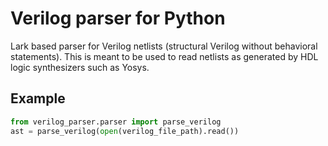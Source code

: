 # Verilog parser for Python
Lark based parser for Verilog netlists (structural Verilog without behavioral statements).
This is meant to be used to read netlists as generated by HDL logic synthesizers such as Yosys.

## Example
```python
from verilog_parser.parser import parse_verilog
ast = parse_verilog(open(verilog_file_path).read())
```
